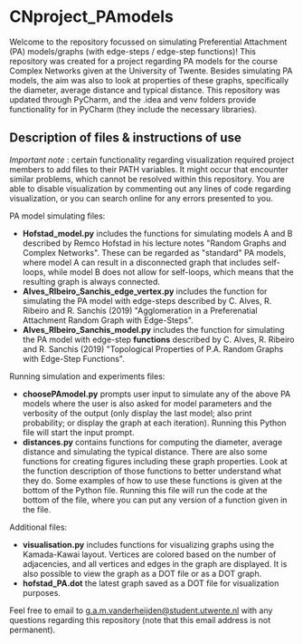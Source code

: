 # CNproject_PAmodels

Welcome to the repository focussed on simulating Preferential Attachment (PA) models/graphs (with edge-steps / edge-step functions)! This repository was created for a project regarding PA models for the course Complex Networks given at the University of Twente. Besides simulating PA models, the aim was also to look at properties of these graphs, specifically the diameter, average distance and typical distance. This repository was updated through PyCharm, and the .idea and venv folders provide functionality for in PyCharm (they include the necessary libraries).

## Description of files & instructions of use
*Important note* : certain functionality regarding visualization required project members to add files to their PATH variables. It might occur that encounter similar problems, which cannot be resolved within this repository. You are able to disable visualization by commenting out any lines of code regarding visualization, or you can search online for any errors presented to you.

PA model simulating files:
- **Hofstad_model.py** includes the functions for simulating models A and B described by Remco Hofstad in his lecture notes "Random Graphs and Complex Networks". These can be regarded as "standard" PA models, where model A can result in a disconnected graph that includes self-loops, while model B does not allow for self-loops, which means that the resulting graph is always connected.
- **Alves_RIbeiro_Sanchis_edge_vertex.py** includes the function for simulating the PA model with edge-steps described by C. Alves, R. Ribeiro and R. Sanchis (2019) "Agglomeration in a Preferenatial Attachment Random Graph with Edge-Steps".
- **Alves_RIbeiro_Sanchis_model.py** includes the function for simulating the PA model with edge-step **functions** described by C. Alves, R. Ribeiro and R. Sanchis (2019) "Topological Properties of P.A. Random Graphs with Edge-Step Functions".

Running simulation and experiments files:
- **choosePAmodel.py** prompts user input to simulate any of the above PA models where the user is also asked for model parameters and the verbosity of the output (only display the last model; also print probability; or display the graph at each iteration). Running this Python file will start the input prompt.
- **distances.py** contains functions for computing the diameter, average distance and simulating the typical distance. There are also some functions for creating figures including these graph properties. Look at the function description of those functions to better understand what they do. Some examples of how to use these functions is given at the bottom of the Python file. Running this file will run the code at the bottom of the file, where you can put any version of a function given in the file.

Additional files:
- **visualisation.py** includes functions for visualizing graphs using the Kamada-Kawai layout. Vertices are colored based on the number of adjacencies, and all vertices and edges in the graph are displayed. It is also possible to view the graph as a DOT file or as a DOT graph.
- **hofstad_PA.dot** the latest graph saved as a DOT file for visualization purposes.

Feel free to email to g.a.m.vanderheijden@student.utwente.nl with any questions regarding this repository (note that this email address is not permanent).
